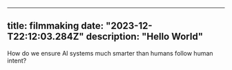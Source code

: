
---
title: filmmaking
date: "2023-12-T22:12:03.284Z"
description: "Hello World"
---


How do we ensure AI systems much smarter than humans follow human intent?
